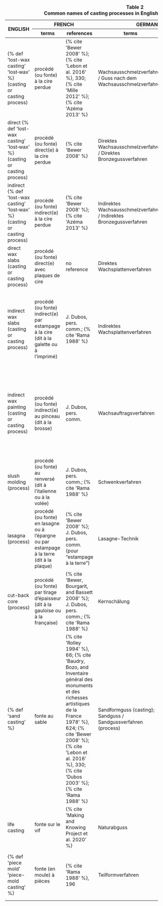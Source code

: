 <table id="table-02">
  <caption><strong>Table 2</strong><br />
  <strong>Common names of casting processes in English, French, German, and Italian</strong>
  </caption>
<thead>
 <tr>
  <th rowspan=2>ENGLISH</th>
  <th colspan=2>FRENCH</th>
  <th colspan=2>GERMAN</th>
  <th colspan=2>ITALIAN</th>
 </tr>
 <tr>
  <th style="width:13%">terms</th>
  <th style="width:13%">references</th>
  <th style="width:13%">terms</th>
  <th style="width:13%">references</th>
  <th style="width:13%">terms</th>
  <th style="width:13%">references</th>
 </tr>
</thead>
<tbody>
 <tr>
  <td> {% def 'lost-wax casting' 'lost‑wax' %} (casting or casting process)</td>
  <td>procédé (ou fonte) à la cire perdue</td>
  <td>{% cite 'Bewer 2008' %}; {% cite 'Lebon et al. 2016' %}, 330; {% cite 'Mille 2012' %}; {% cite 'Azéma 2013' %}</td>
  <td>Wachsausschmelzverfahren / Guss nach dem Wachsausschmelzverfahren</td>
  <td>{% cite 'Weihrauch 1944' %}</td>
  <td>(fusione o processo) a cera persa</td>
  <td>{% cite 'Giuffredi 2010' %}, 112</td>
 </tr>
 <tr>
  <td>direct {% def 'lost-wax casting' 'lost‑wax' %} (casting or casting process)</td>
  <td>procédé (ou fonte) direct(e) à la cire perdue</td>
  <td>{% cite 'Bewer 2008' %}</td>
  <td>Direktes Wachsausschmelzverfahren / Direktes Bronzegussverfahren</td>
  <td>{% cite 'Lein 2000' %}, 9</td>
  <td>(fusione o processo) a cera persa con metodo diretto</td>
  <td>{% cite 'Carruba 2006' %}</td>
 </tr>
 <tr>
  <td>indirect {% def 'lost-wax casting' 'lost‑wax' %} (casting or casting process)</td> <td>procédé (ou fonte) indirect(e) à la cire perdue</td>
  <td>{% cite 'Bewer 2008' %}; {% cite 'Azéma 2013' %}</td>
  <td>Indirektes Wachsausschmelzverfahren / Indirektes Bronzegussverfahren</td>
  <td>{% cite 'Lein 2000' %}, 9</td>
  <td>(fusione o processo) a cera persa con metodo indiretto</td>
  <td>{% cite 'Formigli 1984' %}</td>
 </tr>
 <tr>
  <td>direct wax slabs (casting or casting process)</td>
  <td>procédé (ou fonte) direct(e) avec plaques de cire</td>
  <td>no reference</td>
  <td>Direktes Wachsplattenverfahren</td>
  <td>{% cite 'Janietz 2001' %}, 9</td>
  <td>fusione (o processo) diretta con lastre di cera (suggestion by F. Bewer)</td>
  <td>-</td>
 </tr>
 <tr>
  <td>indirect wax slabs (casting or casting process)</td>
  <td>procédé (ou fonte) indirect(e) par estampage à la cire (dit à la galette ou à l’imprimé)</td>
  <td>J. Dubos, pers. comm.; {% cite 'Rama 1988' %}</td>
  <td>Indirektes Wachsplattenverfahren</td>
  <td>{% cite 'Janietz 2001' %}, 9</td>
  <td>fusione (o processo) indiretta con lastre di cera (suggestion by F. Bewer)</td>
  <td>Formigli uses the term “sfoglia di cera” to describe the wax slab in this process in {% cite 'Formigli 1984' %}, 109</td>
 </tr>
 <tr>
  <td>indirect wax painting (casting or casting process)</td>
  <td>procédé (ou fonte) indirect(e) au pinceau (dit à la brosse)</td>
  <td>J. Dubos, pers. comm.</td>
  <td>Wachsauftragsverfahren</td>
  <td>invented,no reference. In Eduard Uhenhuth’s book on Vollständige Einleitung (1920), it is written: “Man streicht Wachs auf die innere Fläche”</td>
  <td> fusione (o processo) indiretta a spennellatura (suggestion by F. Bewer)</td>
  <td>-</td>
 </tr>
 <tr>
  <td>slush molding (process)</td>
  <td>procédé (ou fonte) au renversé (dit à l’italienne ou à la volée)</td>
  <td>J. Dubos, pers. comm.; {% cite 'Rama 1988' %}</td>
  <td>Schwenkverfahren</td>
  <td>{% cite 'Willer, Schwab, and Mirschenz 2017' %}, 86</td>
  <td>formatura a sciacquo</td>
  <td>{% cite 'Giuffredi 2010' %}, 113</td>
 </tr>
 <tr>
  <td>lasagna (process)</td>
  <td>procédé (ou fonte) en lasagne ou à l’épargne ou par estampage à la terre (dit à la plaque)</td>
  <td>{% cite 'Bewer 2008' %}; J. Dubos, pers. comm. (pour “estampage à la terre”)</td>
  <td>Lasagne-Technik</td>
  <td>{% cite 'Brepohl 2005' %}, 182</td>
  <td>(fusione o processo) alla “lasagna” (suggestion by F. Bewer)</td>
  <td>-</td>
 </tr>
 <tr>
  <td>cut-back core (process)</td>
  <td>procédé (ou fonte) par tirage d’épaisseur (dit à la gauloise ou à la française)</td>
  <td>{% cite 'Bewer, Bourgarit, and Bassett 2008' %}; J. Dubos, pers. comm.; {% cite 'Rama 1988' %}</td>
  <td>Kernschälung</td>
  <td>invented, no reference</td>
  <td>(fusione o processo) con riduzione dello spessore dell'anima di fusione</td>
  <td>-</td>
 </tr>
 <tr>
  <td>{% def 'sand casting' %}</td>
  <td>fonte au sable</td>
  <td>{% cite 'Rolley 1994' %}, 66; {% cite 'Baudry, Bozo, and Inventaire général des monuments et des richesses artistiques de la France 1978' %}, 624; {% cite 'Bewer 2008' %}; {% cite 'Lebon et al. 2016' %}, 330; {% cite 'Dubos 2003' %}; {% cite 'Rama 1988' %}</td>
  <td>Sandformguss (casting); Sandguss / Sandgussverfahren (process)</td>
  <td>{% cite 'Maaz 2010' %}, 723</td>
  <td>fusione a staffa OR/ALSO fusione a terra (suggestion by F. Bewer)</td>
  <td>{% cite 'Giuffredi 2010' %}, 129, <a target="_blank" href='https://www.treccani.it/vocabolario/ricerca/fusione-alla-sabbia'>Treccani</a></td>
 </tr>
 <tr>
  <td>life casting</td>
  <td>fonte sur le vif</td>
  <td>{% cite 'Making and Knowing Project et al. 2020' %}</td>
  <td>Naturabguss</td>
  <td>{% cite 'Lein 2004' %}, 42–45</td>
  <td>fusione dal vero</td>
  <td>{% cite 'Giuffredi 2010' %}, 176</td>
 </tr>
 <tr>
  <td> {% def 'piece mold' 'piece-mold casting' %}</td>
  <td>fonte (en moule) à pièces</td>
  <td>{% cite 'Rama 1988' %}, 196</td>
  <td>Teilformverfahren</td>
  <td>{% cite 'Maaz 2010' %}, 731</td>
  <td>(fusione i processo) con stampi a tasselli  (OR/ ALSO stampi composti) (suggestion by F. Bewer)</td>
  <td>-</td>
 </tr>
</tbody>
</table>
